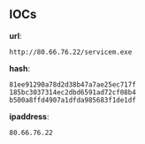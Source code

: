 
## IOCs

__url__:

```text
http://80.66.76.22/servicem.exe
```
__hash__:

```text
81ee91290a78d2d38b47a7ae25ec717f
185bc3037314ec2dbd6591ad72cf08b4
b500a8ffd4907a1dfda985683f1de1df
```
__ipaddress__:

```text
80.66.76.22
```